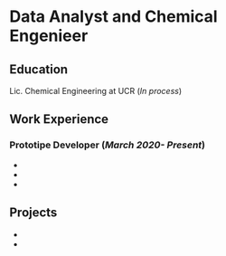 # Data Analyst and Chemical Engenieer

## Education
Lic. Chemical Engineering at UCR (*In process*)

## Work Experience
### Prototipe Developer (*March 2020- Present*)
*
*
*
## Projects
*
*
